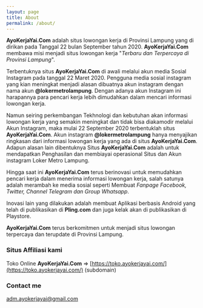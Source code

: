 ```yaml
---
layout: page
title: About
permalink: /about/
---
```


**AyoKerjaYai.Com** adalah situs lowongan kerja di Provinsi Lampung yang di dirikan pada Tanggal 22 bulan September tahun 2020. **AyoKerjaYai.Com** membawa misi menjadi situs lowongan kerja "_Terbaru dan Terpercaya di Provinsi Lampung_".

Terbentuknya situs **AyoKerjaYai.Com** di awali melalui akun media Sosial Instagram pada  tanggal 22 Maret 2020.  Pengguna media sosial instagram yang kian meningkat menjadi alasan dibuatnya akun instagram dengan nama akun **@lokermetrolampung**. Dengan adanya akun Instagram ini harapannya para pencari kerja lebih dimudahkan dalam mencari informasi lowongan kerja.

Namun seiring perkembangan Tekhnologi dan kebutuhan akan informasi lowongan kerja yang semakin meningkat dan tidak bisa diakamodir melalui Akun Instagram, maka mulai 22 September 2020 terbentuklah situs **AyoKerjaYai.Com**. Akun instagram **@lokermetrolampung** hanya menyajikan ringkasan dari informasi lowongan kerja yang ada di situs **AyoKerjaYai.Com**.  Adapun alasan lain dibentuknya Situs **AyoKerjaYai.Com** adalah untuk mendapatkan Penghasilan dan membiayai operasional Situs dan Akun instagram Loker Metro Lampung.

Hingga saat ini **AyoKerjaYai.Com** terus berinovasi untuk memudahkan pencari kerja dalam menerima informasi lowongan kerja, salah satunya adalah merambah ke media sosial seperti Membuat _Fanpage Facebook, Twitter,  Channel Telegram dan Group Whatsapp_.

Inovasi lain yang dilakukan adalah membuat Aplikasi berbasis Android yang telah di publikasikan di **Pling.com** dan juga kelak akan di publikasikan di Playstore.

**AyoKerjaYai.Com** terus berkomitmen untuk menjadi situs lowongan terpercaya dan terupdate di Provinsi Lampung.

### Situs Affiliasi kami

Toko Online **AyoKerjaYai.Com** => [https://toko.ayokerjayai.com/](https://toko.ayokerjayai.com/) (subdomain)

### Contact me

[adm.ayokerjayai@gmail.com](mailto:adm.ayokerjayai@gmail.com)
